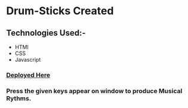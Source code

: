 # Drum-Sticks Created
## **Technologies Used:-**
* HTMl
* CSS
* Javascript
### [**Deployed Here**]( https://vyash5075.github.io/Drum-Sticks)
### Press the given keys appear on window to produce  Musical Rythms.
